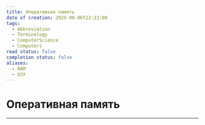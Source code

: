 ```yaml
---
title: Оперативная память
date of creation: 2025-06-06T22:22:00
tags:
  - Abbreviation
  - Terminology
  - ComputerScience
  - Computers
read status: false
completion status: false
aliases:
  - RAM
  - ОЗУ
---
```

# Оперативная память
---
